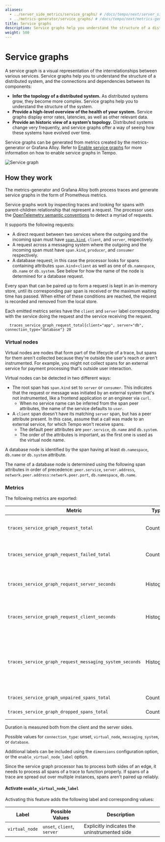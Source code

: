```yaml
---
aliases:
  - ../server_side_metrics/service_graphs/ # /docs/tempo/next/server_side_metrics/service_graphs/
  - ../metrics-generator/service_graphs/ # /docs/tempo/next/metrics-generator/service_graphs/
title: Service graphs
description: Service graphs help you understand the structure of a distributed system and the connections and dependencies between its components.
weight: 500
---
```


# Service graphs

A service graph is a visual representation of the interrelationships between various services.
Service graphs help you to understand the structure of a distributed system,
and the connections and dependencies between its components:

- **Infer the topology of a distributed system.**
  As distributed systems grow, they become more complex.
  Service graphs help you to understand the structure of the system.
- **Provide a high-level overview of the health of your system.**
  Service graphs display error rates, latencies, as well as other relevant data.
- **Provide an historic view of a system’s topology.**
  Distributed systems change very frequently,
  and service graphs offer a way of seeing how these systems have evolved over time.

Service graphs can be generated from metrics created by the metrics-generator or Grafana Alloy.
Refer to [Enable service graphs](/docs/tempo/<TEMPO_VERSION>/metrics-from-traces/service_graphs/enable-service-graphs/) for more information on how to enable service graphs in Tempo.

![Service graph](/media/docs/grafana/data-sources/tempo/query-editor/tempo-ds-query-service-graph-prom.png)

## How they work

The metrics-generator and Grafana Alloy both process traces and generate service graphs in the form of Prometheus metrics.

Service graphs work by inspecting traces and looking for spans with parent-children relationship that represent a request.
The processor uses the [OpenTelemetry semantic conventions](https://github.com/open-telemetry/semantic-conventions/blob/main/docs/general/trace.md) to detect a myriad of requests.

It supports the following requests:

- A direct request between two services where the outgoing and the incoming span must have [`span.kind`](https://github.com/open-telemetry/opentelemetry-specification/blob/main/specification/trace/api.md#spankind), `client`, and `server`, respectively.
- A request across a messaging system where the outgoing and the incoming span must have `span.kind`, `producer`, and `consumer` respectively.
- A database request; in this case the processor looks for spans containing attributes `span.kind`=`client` as well as one of `db.namespace`, `db.name` or `db.system`. See below for how the name of the node is determined for a database request.

Every span that can be paired up to form a request is kept in an in-memory store, until its corresponding pair span is received or the maximum waiting time has passed.
When either of these conditions are reached, the request is recorded and removed from the local store.

Each emitted metrics series have the `client` and `server` label corresponding with the service doing the request and the service receiving the request.

```
  traces_service_graph_request_total{client="app", server="db", connection_type="database"} 20
```

### Virtual nodes

Virtual nodes are nodes that form part of the lifecycle of a trace,
but spans for them aren't collected because they're outside the user's reach or aren't instrumented.
For example, you might not collect spans for an external service for payment processing that's outside user interaction.

Virtual nodes can be detected in two different ways:

- The root span has `span.kind` set to `server` or `consumer`. This indicates that the request or message was initiated by an external system that's not instrumented, like a frontend application or an engineer via `curl`.
  - When no service name can be inferred from the span peer attributes, the name of the service defaults to `user`.
- A `client` span doesn't have its matching `server` span, but has a peer attribute present. In this case, assume that a call was made to an external service, for which Tempo won't receive spans.
  - The default peer attributes are `peer.service`, `db.name` and `db.system`.
  - The order of the attributes is important, as the first one is used as the virtual node name.

A database node is identified by the span having at least `db.namespace`, `db.name` or `db.system` attribute.

The name of a database node is determined using the following span attributes in order of precedence: `peer.service`, `server.address`, `network.peer.address:network.peer.port`, `db.namespace`, `db.name`.

### Metrics

The following metrics are exported:

<!-- vale Grafana.Spelling = NO -->

| Metric                                                  | Type      | Labels                          | Description                                                                                                |
| ------------------------------------------------------- | --------- | ------------------------------- | ---------------------------------------------------------------------------------------------------------- |
| `traces_service_graph_request_total`                    | Counter   | client, server, connection_type | Total count of requests between two nodes                                                                  |
| `traces_service_graph_request_failed_total`             | Counter   | client, server, connection_type | Total count of failed requests between two nodes                                                           |
| `traces_service_graph_request_server_seconds`           | Histogram | client, server, connection_type | Time for a request between two nodes as seen from the server                                               |
| `traces_service_graph_request_client_seconds`           | Histogram | client, server, connection_type | Time for a request between two nodes as seen from the client                                               |
| `traces_service_graph_request_messaging_system_seconds` | Histogram | client, server, connection_type | (Off by default) Time between publisher and consumer for services communicating through a messaging system |
| `traces_service_graph_unpaired_spans_total`             | Counter   | client, server, connection_type | Total count of unpaired spans                                                                              |
| `traces_service_graph_dropped_spans_total`              | Counter   | client, server, connection_type | Total count of dropped spans                                                                               |

<!-- vale Grafana.Spelling = YES -->

Duration is measured both from the client and the server sides.

Possible values for `connection_type`: unset, `virtual_node`, `messaging_system`, or `database`.

Additional labels can be included using the `dimensions` configuration option, or the `enable_virtual_node_label` option.

Since the service graph processor has to process both sides of an edge,
it needs to process all spans of a trace to function properly.
If spans of a trace are spread out over multiple instances, spans aren't paired up reliably.

#### Activate `enable_virtual_node_label`

Activating this feature adds the following label and corresponding values:

| Label          | Possible Values             | Description                                  |
| -------------- | --------------------------- | -------------------------------------------- |
| `virtual_node` | `unset`, `client`, `server` | Explicitly indicates the uninstrumented side |
